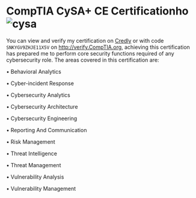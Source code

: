 # CompTIA CySA+ CE Certificationho![cysa](https://github.com/user-attachments/assets/0353a79c-2ecf-4753-9f3d-a4b848b4b58b)
You can view and verify my certification on [Credly](https://www.credly.com/earner/earned/badge/3ebd4363-f051-4d1b-a4e4-d763a597e0b1) or with code `SNKYGV9ZHJE11X5V` on http://verify.CompTIA.org, achieving this certification has prepared me to perform core security functions required of any cybersecurity role. The areas covered in this certification are: 

•	Behavioral Analytics

•	Cyber-incident Response

•	Cybersecurity Analytics

•	Cybersecurity Architecture

•	Cybersecurity Engineering

•	Reporting And Communication

•	Risk Management

•	Threat Intelligence

•	Threat Management

•	Vulnerability Analysis

•	Vulnerability Management




